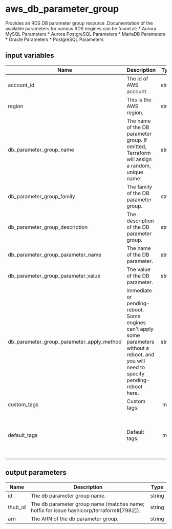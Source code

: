 # aws_db_parameter_group

Provides an RDS DB parameter group resource .Documentation of the available parameters for various RDS engines can be found at: * Aurora MySQL Parameters * Aurora PostgreSQL Parameters * MariaDB Parameters * Oracle Parameters * PostgreSQL Parameters

## input variables

| Name | Description | Type | Default | Required |
|------|-------------|:----:|:-----:|:-----:|
|account_id|The id of AWS account.|string||Yes|
|region|This is the AWS region.|string|us-east-1|Yes|
|db_parameter_group_name|The name of the DB parameter group. If omitted, Terraform will assign a random, unique name.|string|{{ name }}|No|
|db_parameter_group_family|The family of the DB parameter group.|string|mysql5.6|No|
|db_parameter_group_description|The description of the DB parameter group.|string|Managed by TerraHub|No|
|db_parameter_group_parameter_name|The name of the DB parameter.|string|character_set_server|No|
|db_parameter_group_parameter_value|The value of the DB parameter.|string|utf8|No|
|db_parameter_group_parameter_apply_method|immediate or pending-reboot. Some engines can't apply some parameters without a reboot, and you will need to specify pending-reboot here.|string|immediate|No|
|custom_tags|Custom tags.|map||No|
|default_tags|Default tags.|map|{"ThubName"= "{{ name }}","ThubCode"= "{{ code }}","ThubEnv"= "default","Description" = "Managed by TerraHub"}|No|

## output parameters

| Name | Description | Type |
|------|-------------|:----:|
|id|The db parameter group name.|string|
|thub_id|The db parameter group name (matches name; hotfix for issue hashicorp/terraform#[7982]).|string|
|arn|The ARN of the db parameter group.|string|
